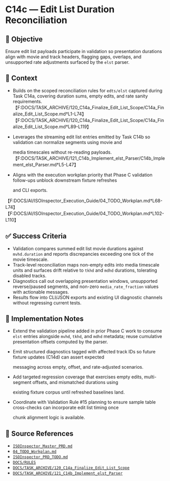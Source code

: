 # C14c — Edit List Duration Reconciliation

## 🎯 Objective

Ensure edit list payloads participate in validation so presentation durations align with movie and track headers, flagging gaps, overlaps, and unsupported rate adjustments surfaced by the `elst` parser.

## 🧩 Context

- Builds on the scoped reconciliation rules for `edts/elst` captured during Task C14a, covering duration sums, empty edits, and rate sanity requirements. 【F:DOCS/TASK_ARCHIVE/120_C14a_Finalize_Edit_List_Scope/C14a_Finalize_Edit_List_Scope.md†L1-L74】【F:DOCS/TASK_ARCHIVE/120_C14a_Finalize_Edit_List_Scope/C14a_Finalize_Edit_List_Scope.md†L89-L119】
- Leverages the streaming edit list entries emitted by Task C14b so validation can normalize segments using movie and

  media timescales without re-reading payloads.
  【F:DOCS/TASK_ARCHIVE/121_C14b_Implement_elst_Parser/C14b_Implement_elst_Parser.md†L5-L47】

- Aligns with the execution workplan priority that Phase C validation follow-ups unblock downstream fixture refreshes

  and CLI exports.

【F:DOCS/AI/ISOInspector_Execution_Guide/04_TODO_Workplan.md†L68-L74】【F:DOCS/AI/ISOInspector_Execution_Guide/04_TODO_Workplan.md†L102-L110】

## ✅ Success Criteria

- Validation compares summed edit list movie durations against `mvhd.duration` and reports discrepancies exceeding one tick of the movie timescale.
- Track-level reconciliation maps non-empty edits into media timescale units and surfaces drift relative to `tkhd` and `mdhd` durations, tolerating disabled tracks.
- Diagnostics call out overlapping presentation windows, unsupported reverse/paused segments, and non-zero `media_rate_fraction` values with actionable messages.
- Results flow into CLI/JSON exports and existing UI diagnostic channels without regressing current tests.

## 🔧 Implementation Notes

- Extend the validation pipeline added in prior Phase C work to consume `elst` entries alongside `mvhd`, `tkhd`, and `mdhd` metadata; reuse cumulative presentation offsets computed by the parser.
- Emit structured diagnostics tagged with affected track IDs so future fixture updates (C14d) can assert expected

  messaging across empty, offset, and rate-adjusted scenarios.

- Add targeted regression coverage that exercises empty edits, multi-segment offsets, and mismatched durations using

  existing fixture corpus until refreshed baselines land.

- Coordinate with Validation Rule #15 planning to ensure sample table cross-checks can incorporate edit list timing once

  chunk alignment logic is available.

## 🧠 Source References

- [`ISOInspector_Master_PRD.md`](../AI/ISOViewer/ISOInspector_PRD_Full/ISOInspector_Master_PRD.md)
- [`04_TODO_Workplan.md`](../AI/ISOInspector_Execution_Guide/04_TODO_Workplan.md)
- [`ISOInspector_PRD_TODO.md`](../AI/ISOViewer/ISOInspector_PRD_TODO.md)
- [`DOCS/RULES`](../RULES)
- [`DOCS/TASK_ARCHIVE/120_C14a_Finalize_Edit_List_Scope`](../TASK_ARCHIVE/120_C14a_Finalize_Edit_List_Scope)
- [`DOCS/TASK_ARCHIVE/121_C14b_Implement_elst_Parser`](../TASK_ARCHIVE/121_C14b_Implement_elst_Parser)
